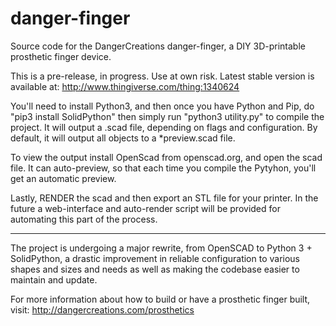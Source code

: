 # danger-finger
Source code for the DangerCreations danger-finger, a DIY 3D-printable prosthetic finger device.

This is a pre-release, in progress.  Use at own risk.  Latest stable version is available at: http://www.thingiverse.com/thing:1340624

You'll need to install Python3, and then once you have Python and Pip, do "pip3 install SolidPython"
then simply run "python3 utility.py" to compile the project.  It will output a .scad file, depending on flags and configuration.  By default, it will output all objects to a *preview.scad file.

To view the output install OpenScad from openscad.org, and open the scad file.  It can auto-preview, so that each time you compile the Pytyhon, you'll get an automatic preview.  

Lastly, RENDER the scad and then export an STL file for your printer.  In the future a web-interface and auto-render script will be provided for automating this part of the process.

-----------------------------------------------------------------------------------

The project is undergoing a major rewrite, from OpenSCAD to Python 3 + SolidPython, a drastic improvement in reliable configuration to various shapes and sizes and needs as well as making the codebase easier to maintain and update.

For more information about how to build or have a prosthetic finger built, visit: http://dangercreations.com/prosthetics
